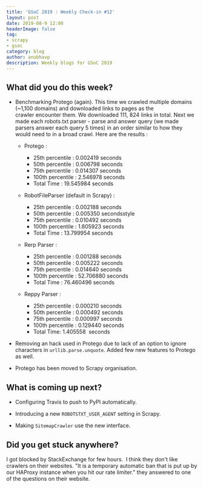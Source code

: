 ```yaml
---
title: 'GSoC 2019 : Weekly Check-in #12'
layout: post
date: 2019-08-9 12:00
headerImage: false
tag:
- scrapy
- gsoc
category: blog
author: anubhavp
description: Weekly blogs for GSoC 2019
---
```


## What did you do this week?

* Benchmarking Protego (again). This time we crawled multiple domains (~1,100 domains) and downloaded links to pages as the crawler encounter them. We downloaded 111, 824 links in total.
Next we made each robots.txt parser - parse and answer query (we made parsers answer each query 5 times) in an order similar to how they would need to in a broad crawl. Here are the results :

    * Protego :
      * 25th percentile : 0.002419 seconds
      * 50th percentile : 0.006798 seconds
      * 75th percentile : 0.014307 seconds
      * 100th percentile : 2.546978 seconds
      * Total Time : 19.545984 seconds

    * RobotFileParser (default in Scrapy) :

      * 25th percentile : 0.002188 seconds
      * 50th percentile : 0.005350 secondsstyle
      * 75th percentile : 0.010492 seconds
      * 100th percentile : 1.805923 seconds
      * Total Time : 13.799954 seconds

    * Rerp Parser :
  
      * 25th percentile : 0.001288 seconds
      * 50th percentile : 0.005222 seconds
      * 75th percentile : 0.014640 seconds
      * 100th percentile : 52.706880 seconds
      * Total Time : 76.460496 seconds

    * Reppy Parser :
  
      * 25th percentile : 0.000210 seconds
      * 50th percentile : 0.000492 seconds
      * 75th percentile : 0.000997 seconds
      * 100th percentile : 0.129440 seconds
      * Total Time: 1.405558  seconds

* Removing an hack used in Protego due to lack of an option to ignore characters in `urllib.parse.unquote`. Added few new features to Protego as well. 

* Protego has been moved to Scrapy organisation.

## What is coming up next?

* Configuring Travis to push to PyPI automatically.

* Introducing a new `ROBOTSTXT_USER_AGENT` setting in Scrapy.

* Making `SitemapCrawler` use the new interface.

## Did you get stuck anywhere?

I got blocked by StackExchange for few hours.  I think they don't like crawlers on their websites. "It is a temporary automatic ban that is put up by our HAProxy instance when you hit our rate limiter." they answered to one of the questions on their website.